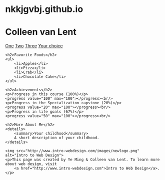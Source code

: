 # nkkjgvbj.github.io
<!DOCTYPE html>
<html>
<head>
    <title>index</title>
</head>
<body>
    <h1>Colleen van Lent</h1>
    <a href="#">One</a>
    <a href="#">Two</a>
    <a href="#">Three</a>
    <a href="#">Your choice</a>

    <h2>Favorite Foods</h2>
    <ul>
        <li>Apples</li>
        <li>Pizza</li>
        <li>Crab</li>
        <li>Chocolate Cake</li>
    </ul>

    <h2>Achievements</h2>
    <p>Progress in this course (100%)</p>
    <progress value="100" max="100"></progress><br/>
    <p>Progress in the Specialization capstone (20%)</p>
    <progress value="20" max="100"></progress><br/>
    <p>Progress in life goals (67%)</p>
    <progress value="50" max="100"></progress><br/>

    <h2>More About Me</h2>
    <details>
        <summary>Your childhood</summary>
        A short description of your childhood.
    </details>

    <img src="http://www.intro-webdesign.com/images/newlogo.png" alt="Intro to Web Design">
    <p>This page was created by Ye Ming & Colleen van Lent. To learn more about web design, visit 
        <a href="http://www.intro-webdesign.com">Intro to Web Design</a>.
    </p>

</body>
</html>
